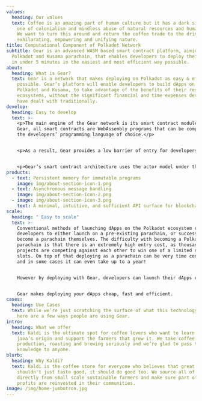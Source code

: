 ```yaml
---
values:
  heading: Our values
  text: Coffee is an amazing part of human culture but it has a dark side too –
    one of colonialism and mindless abuse of natural resources and human lives.
    We want to turn this around and return the coffee trade to the drink’s
    exhilarating, empowering and unifying nature.
title: Computational Component of Polkadot Network
subtitle: Gear is an advanced WASM based smart contract platform, aiming to be a
  Polkadot and Kusama parachain, that enables developers to deploy their dApps
  in under 5 minutes in the easiest and most efficient way possible.
about:
  heading: What is Gear?
  text: Gear is a network that makes deploying on Polkadot as easy & efficient as
    possible. Gear’s platform will enable developers to build dApps on both
    Polkadot and Kusama, to take advantage of the benefits of their respective
    ecosystems, without the significant financial and time expenses developers
    have dealt with traditionally.
develop:
  heading: Easy to develop
  text: >-
    <p>The main engine of the Gear network is its smart contract module. With
    Gear, all smart contracts are WebAssembly programs that can be compiled in
    the developers’ programming language of choice.</p>


    <p>As a result, Gear provides a low barrier of entry for developers who are new to blockchain, and makes it much easier to experiment creatively with smart contracts.</p>


    <p>Gear’s smart contract architecture uses the actor model under the hood, and provides:</p>
products:
  - text: Persistent memory for immutable programs
    image: img/about-section-icon-1.png
  - text: Asynchronous message handling
    image: img/about-section-icon-2.png
  - image: img/about-section-icon-3.png
    text: A minimal, intuitive, and sufficient API surface for blockchain context
scale:
  heading: " Easy to scale"
  text: >-
    Conventional methods of launching dApps on the Polkadot ecosystem require
    developers to either launch on a pre-existing parachain, or successfully
    become a parachain themselves. The difficulty with becoming a Polkadot
    parachain is that there is an extremely high entry cost, as thousands of
    projects are competing against each other to win one of a limited number of
    slots. On top of that deploying as a parachain can be very time consuming,
    and in some cases it can even take up to a year!


    However by deploying with Gear, developers can launch their dApps easily & efficiently and enter the highly interoperable Polkadot ecosystem without having to win an auction or become a parachain. This means that developers can launch on the powerful Polkadot network without the significant financial and time expenses that are normally required.


    Gear makes deploying your dApps cheap, fast and efficient.
cases:
  heading: Use Cases
  text: While we’re just scratching the surface of what this technology can do,
    here are a few ways people are using Gear.
intro:
  heading: What we offer
  text: Kaldi is the ultimate spot for coffee lovers who want to learn about their
    java’s origin and support the farmers that grew it. We take coffee
    production, roasting and brewing seriously and we’re glad to pass that
    knowledge to anyone.
blurb:
  heading: Why Kaldi?
  text: Kaldi is the coffee store for everyone who believes that great coffee
    shouldn't just taste good, it should do good too. We source all of our beans
    directly from small scale sustainable farmers and make sure part of the
    profits are reinvested in their communities.
image: /img/home-jumbotron.jpg
---
```

